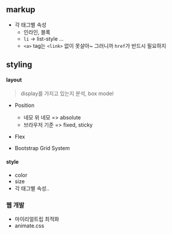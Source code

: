 ## markup

* 각 태그별 속성
  * 인라인, 블록
  * `li` -> list-style ... 
  * `<a>` tag는 `<link>` 없이 못살아~ 그러니까 `href`가 반드시 필요하지



## styling

#### layout

> display를 가지고 있는지 분석, box model

* Position
  * 네모 위 네모 => absolute
  * 브라우저 기준 => fixed, sticky

* Flex
* Bootstrap Grid System

#### style

* color
* size
* 각 태그별 속성..



### 웹 개발

* 마이리얼트립 최적화
* animate.css